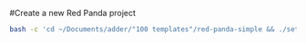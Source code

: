 #Create a new Red Panda project

```bash
bash -c 'cd ~/Documents/adder/"100 templates"/red-panda-simple && ./setup/red-panda-creator.sh'
```